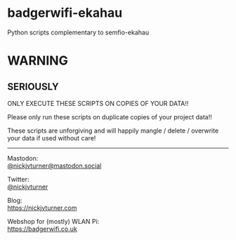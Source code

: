 # badgerwifi-ekahau
Python scripts complementary to semfio-ekahau

# WARNING
## SERIOUSLY
ONLY EXECUTE THESE SCRIPTS ON COPIES OF YOUR DATA!!

Please only run these scripts on duplicate copies of your project data!!

These scripts are unforgiving and will happily mangle / delete / overwrite your data if used without care!

---
Mastodon:  
[@nickjvturner@mastodon.social](https://mastodon.social/@nickjvturner)

Twitter:  
[@nickjvturner](https://twitter.com/nickjvturner)

Blog:  
https://nickjvturner.com

Webshop for (mostly) WLAN Pi:  
https://badgerwifi.co.uk